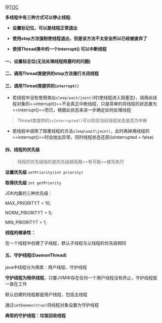 @[TOC](线程停止)

**多线程中有三种方式可以停止线程:**

 * **设置标记位，可以是线程正常退出**

 * **使用stop方法强制使线程退出，但是该方法不太安全所以已经被废弃了**

 * **使用Thread类中的一个interrupt() 可以中断线程**

  

#### 一、设置标志位(无法处理线程阻塞时的问题)

#### 二、调用Thread类提供的stop方法强行关闭线程

#### 三、调用Thread类提供的`interrupt()`

- 若线程中没有使用类似`sleep/wait/join()`时(使线程进入阻塞态)，调用此线程对象的==interrupt()==不会真正中断线程，只是简单的将线程的状态置为==interrupt()==而已，根据此状态来进一步确定如何处理线程

  

>Thread类提供的`isInterrupted()`可以检验当前线程状态是否为中断



- 若线程中调用了阻塞线程的方法`sleep\wait\join()`，此时再掉用线程的==interrupt()==时会抛出异常，同时线程状态还原(isInterrupted = false)

#### 四、线程的优先级

> 线程的优先级指的是优先级越高越==有可能==被先执行

**设置优先级**  `setPriority(int priority)`

**取得优先级**  `int getPriority`

JDK内置的三种优先级：

MAX_PRIORITYT = 10;

NORM_PRIORITYT = 5;

MIN_PRIORITYT = 1;

**线程的继承性：**

在一个线程中创建了子线程，默认子线程与父线程的优先级相同

#### 五、守护线程(DaemonThread)

java中线程分为俩类：用户线程、守护线程

**守护线程为陪伴线程**，只要JVM中存在任何一个用户线程没有终止，守护线程就一直在工作

默认创建的线程都是用户线程，包括主线程

通过`setDaemon(true)`将线程对象设置为守护线程

**典型的守护线程：垃圾回收线程**